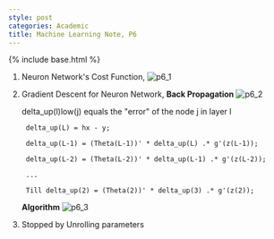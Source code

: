 ```yaml
---
style: post
categories: Academic
title: Machine Learning Note, P6
---
```

{% include base.html %}

1. Neuron Network's Cost Function,
  ![p6_1][neuron_network_cost_functon]


2. Gradient Descent for Neuron Network, **Back Propagation**
  ![p6_2][lower_case_delta]

    delta_up(l)low(j) equals the "error" of the node j in layer l

        delta_up(L) = hx - y;

        delta_up(L-1) = (Theta(L-1))' * delta_up(L) .* g'(z(L-1));

        delta_up(L-2) = (Theta(L-2))' * delta_up(L-1) .* g'(z(L-2));

        ...

        Till delta_up(2) = (Theta(2))' * delta_up(3) .* g'(z(2));

      **Algorithm**
      ![p6_3][back_propagation]

3. Stopped by Unrolling parameters

[neuron_network_cost_functon]: {{base}}/assets/2016-08-22_neuron_network_cost_function.png
[lower_case_delta]: {{base}}/assets/2016-08-22_delta_intuition.png
[back_propagation]: {{base}}/assets/2016-08-22_back_propagation_algorithm.png
